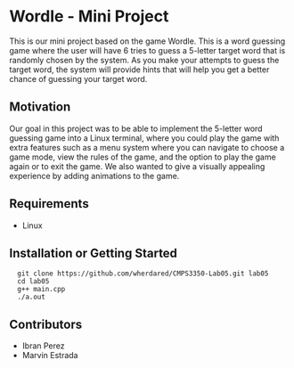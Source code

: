 # Wordle - Mini Project

This is our mini project based on the game Wordle. This is a word guessing game where the user will have 6 tries to guess a 5-letter target word that is randomly chosen by the system. As you make your attempts to guess the target word, the system will provide hints that will help you get a better chance of guessing your target word.

## Motivation

Our goal in this project was to be able to implement the 5-letter word guessing game into a Linux terminal, where you could play the game with extra features such as a menu system where you can navigate to choose a game mode, view the rules of the game, and the option to play the game again or to exit the game. We also wanted to give a visually appealing experience by adding animations to the game.

## Requirements

- Linux

## Installation or Getting Started

      git clone https://github.com/wherdared/CMPS3350-Lab05.git lab05
      cd lab05
      g++ main.cpp
      ./a.out

## Contributors

- Ibran Perez
- Marvin Estrada
